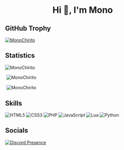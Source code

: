 <h1 align="center">Hi 👋, I'm Mono</h1>



<h2>GitHub Trophy</h2>
<p align="left"> <a href="https://github.com/ryo-ma/github-profile-trophy"><img src="https://github-profile-trophy.vercel.app/?username=MonoChirito&theme=darkhub" alt="MonoChirito" /></a> </p>



<h2>Statistics</h2>
<p align="left"> <img src="https://komarev.com/ghpvc/?username=MonoChirito&label=Profile%20views&color=0e75b6&style=flat" alt="MonoChirito" /> </p>

<p>&nbsp;<img align="center" src="https://github-readme-stats.vercel.app/api?username=MonoChirito&show_icons=true&theme=dark&locale=en" alt="MonoChirito" /></p>
<p>&nbsp;<img align="center" src="https://github-readme-stats.vercel.app/api/top-langs/?username=MonoChirito&theme=dark&layout=compact&langs_count=5" alt="MonoChirito" /></p>

<h2>Skills</h2>

![HTML5](https://img.shields.io/badge/html5-%23E34F26.svg?style=for-the-badge&logo=html5&logoColor=white)
![CSS3](https://img.shields.io/badge/css3-%231572B6.svg?style=for-the-badge&logo=css3&logoColor=white)
![PHP](https://img.shields.io/badge/php-%23777BB4.svg?style=for-the-badge&logo=php&logoColor=white)
![JavaScript](https://img.shields.io/badge/javascript-%23323330.svg?style=for-the-badge&logo=javascript&logoColor=%23F7DF1E)
![Lua](https://img.shields.io/badge/lua-%232C2D72.svg?style=for-the-badge&logo=lua&logoColor=white)
![Python](https://img.shields.io/badge/python-3670A0?style=for-the-badge&logo=python&logoColor=ffdd54)

<h2>Socials</h2>

[![Discord Presence](https://lanyard.cnrad.dev/api/201741655605248000)](https://discord.com/users/201741655605248000)
